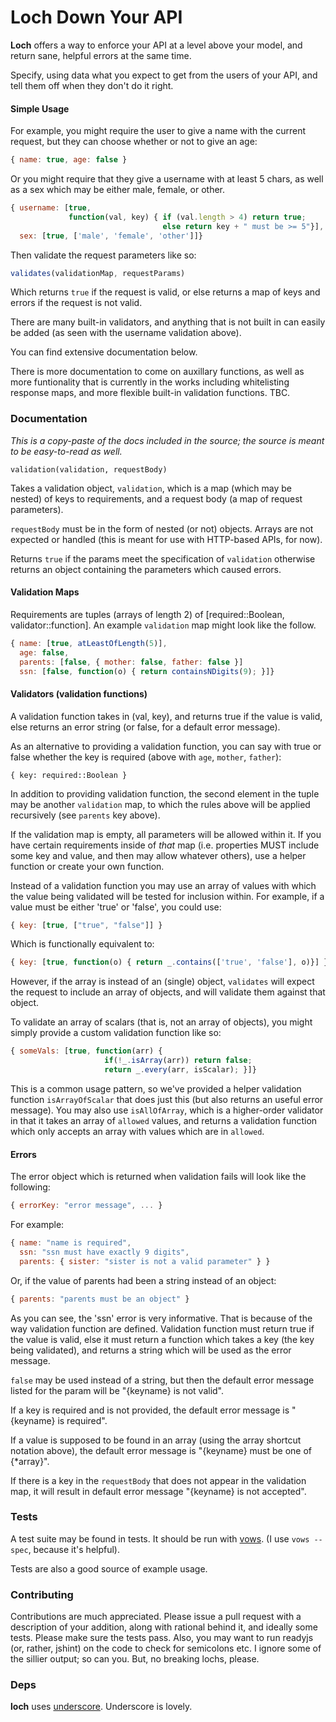 # Loch Down Your API
**Loch** offers a way to enforce your API at a level above your model,
and return sane, helpful errors at the same time.

Specify, using data what you expect to get from the users of your API,
and tell them off when they don't do it right.

#### Simple Usage

For example, you might require the user to give a name with the
current request, but they can choose whether or not to give an age:

```javascript
{ name: true, age: false }
```

Or you might require that they give a username with at least 5 chars,
as well as a sex which may be either male, female, or other.

```javascript
{ username: [true,
             function(val, key) { if (val.length > 4) return true;
                                  else return key + " must be >= 5"}],
  sex: [true, ['male', 'female', 'other']]}
```

Then validate the request parameters like so:

```javascript
validates(validationMap, requestParams)
```

Which returns `true` if the request is valid, or else returns a map of
keys and errors if the request is not valid.

There are many built-in validators, and anything that is not built in
can easily be added (as seen with the username validation above).

You can find extensive documentation below.

There is more documentation to come on auxillary functions, as well as
more funtionality that is currently in the works including
whitelisting response maps, and more flexible built-in validation
functions. TBC.

### Documentation

*This is a copy-paste of the docs included in the source; the source is
meant to be easy-to-read as well.*

`validation(validation, requestBody)`

Takes a validation object, `validation`, which is a map (which may be nested)
of keys to requirements, and a request body (a map of request parameters).

`requestBody` must be in the form of nested (or not) objects. Arrays are not
expected or handled (this is meant for use with HTTP-based APIs, for now).

Returns `true` if the params meet the specification of `validation` otherwise
returns an object containing the parameters which caused errors.


#### Validation Maps

Requirements are tuples (arrays of length 2) of
[required::Boolean, validator::function]. An example `validation` map might
look like the follow.

```javascript
{ name: [true, atLeastOfLength(5)],
  age: false,
  parents: [false, { mother: false, father: false }]
  ssn: [false, function(o) { return containsNDigits(9); }]}
```


#### Validators (validation functions)

A validation function takes in (val, key), and returns true if the value is
valid, else returns an error string (or false, for a default error message).

As an alternative to providing a validation function, you can say with true
or false whether the key is required (above with `age`, `mother`, `father`):

```
{ key: required::Boolean }
```

In addition to providing validation function, the second element in the tuple
may be another `validation` map, to which the rules above will be applied
recursively (see `parents` key above).

If the validation map is empty, all parameters will be allowed within it.
If you have certain requirements inside of *that* map (i.e. properties MUST
include some key and value, and then may allow whatever others), use a
helper function or create your own function.

Instead of a validation function you may use an array of values with which
the value being validated  will be tested for inclusion within.
For example, if a value must be either 'true' or 'false', you could use:

```javascript
{ key: [true, ["true", "false"]] }
```

Which is functionally equivalent to:

```javascript
{ key: [true, function(o) { return _.contains(['true', 'false'], o)}] }
```

However, if the array is instead of an (single) object, `validates` will
expect the request to include an array of objects, and will validate them
against that object.

To validate an array of scalars (that is, not an array of objects), you
might simply provide a custom validation function like so:

```javascript
{ someVals: [true, function(arr) {
                     if(!_.isArray(arr)) return false;
                     return _.every(arr, isScalar); }]}
```

This is a common usage pattern, so we've provided a helper validation
function `isArrayOfScalar` that does just this (but also returns an useful
error message). You may also use `isAllOfArray`, which is a higher-order
validator in that it takes an array of `allowed` values, and returns a
validation function which only accepts an array with values which are in
`allowed`.

#### Errors

The error object which is returned when validation fails will look like the
following:

```javascript
{ errorKey: "error message", ... }
```

For example:

```javascript
{ name: "name is required",
  ssn: "ssn must have exactly 9 digits",
  parents: { sister: "sister is not a valid parameter" } }
```

Or, if the value of parents had been a string instead of an object:

```javascript
{ parents: "parents must be an object" }
```

As you can see, the 'ssn' error is very informative. That is because of the way
validation function are defined. Validation function must return true if the
value is valid, else it must return a function which takes a key (the key being
validated), and returns a string which will be used as the error message.

`false` may be used instead of a string, but then the default error message listed
for the param will be "{keyname} is not valid".

If a key is required and is not provided, the default error message is "{keyname} is
required".

If a value is supposed to be found in an array (using the array shortcut notation
above), the default error message is "{keyname} must be one of {*array}".

If there is a key in the `requestBody` that does not appear in the validation map,
it will result in default error message "{keyname} is not accepted".



### Tests
A test suite may be found in tests. It should be run with
[vows](http://vowsjs.org/). (I use `vows --spec`, because it's helpful).

Tests are also a good source of example usage.

### Contributing
Contributions are much appreciated. Please issue a pull request with a
description of your addition, along with rational behind it, and
ideally some tests. Please make sure the tests pass. Also, you may want
to run readyjs (or, rather, jshint) on the code to check for semicolons
etc. I ignore some of the sillier output; so can you. But, no breaking
lochs, please.

### Deps
**loch** uses [underscore](http://underscorejs.org/). Underscore is lovely.
